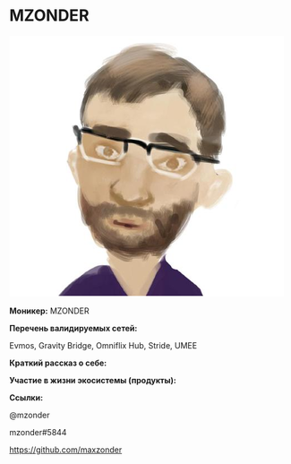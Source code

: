 # MZONDER

<img src="../../.gitbook/assets/image (3).png" alt="" data-size="original">

**Моникер:** MZONDER

**Перечень валидируемых сетей:**

Evmos, Gravity Bridge, Omniflix Hub, Stride, UMEE

**Краткий рассказ о себе:**



**Участие в жизни экосистемы (продукты):**



**Ссылки:**

@mzonder&#x20;

mzonder#5844

&#x20;https://github.com/maxzonder
